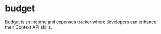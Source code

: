 # budget
Budget is an income and expenses tracker where developers can enhance their Context API skills.
